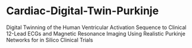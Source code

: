 # Cardiac-Digital-Twin-Purkinje
Digital Twinning of the Human Ventricular Activation Sequence to Clinical 12-Lead ECGs and Magnetic Resonance Imaging Using Realistic Purkinje Networks for in Silico Clinical Trials
